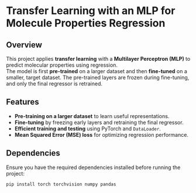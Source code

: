 # Transfer Learning with an MLP for Molecule Properties Regression  

## Overview  
This project applies **transfer learning** with a **Multilayer Perceptron (MLP)** to predict molecular properties using regression.  
The model is first **pre-trained** on a larger dataset and then **fine-tuned** on a smaller, target dataset. The pre-trained layers are frozen during fine-tuning, and only the final regressor is retrained.  

## Features  
- **Pre-training on a larger dataset** to learn useful representations.  
- **Fine-tuning** by freezing early layers and retraining the final regressor.  
- **Efficient training and testing** using PyTorch and `DataLoader`.  
- **Mean Squared Error (MSE) loss** for optimizing regression performance.  

## Dependencies  
Ensure you have the required dependencies installed before running the project:  
```bash
pip install torch torchvision numpy pandas
